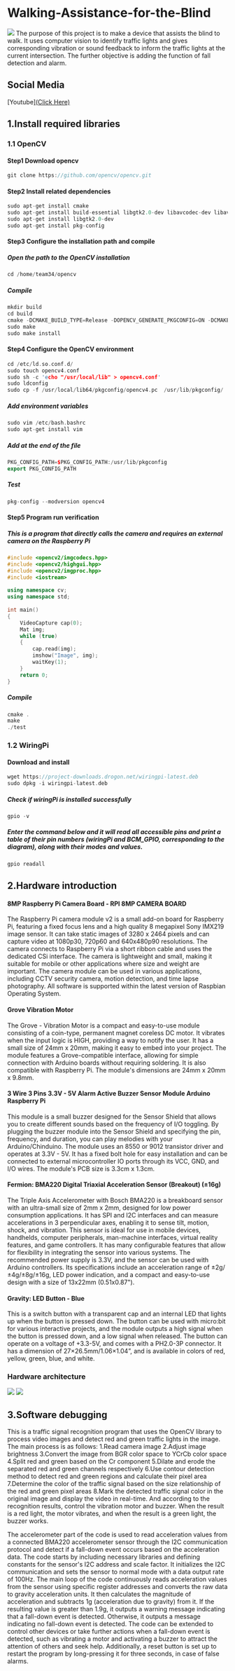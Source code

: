 # Walking-Assistance-for-the-Blind
![](images/logo.jpg)
The purpose of this project is to make a device that assists the blind to walk. It uses computer vision to identify traffic lights and gives corresponding vibration or sound feedback to inform the traffic lights at the current intersection. The further objective is adding the function of fall detection and alarm.

## Social Media
[Youtube][(Click Here)](https://youtu.be/rab-Rcky8Bs)


## 1.Install required libraries

 ### 1.1 OpenCV
 
  #### Step1 Download opencv
 ```cpp
 git clone https://github.com/opencv/opencv.git
 ```
  
 #### Step2 Install related dependencies
  ```cpp
  sudo apt-get install cmake
  sudo apt-get install build-essential libgtk2.0-dev libavcodec-dev libavformat-dev libjpeg-dev libswscale-dev libtiff5-dev
  sudo apt-get install libgtk2.0-dev
  sudo apt-get install pkg-config 
  ```
 #### Step3 Configure the installation path and compile
  ##### Open the path to the OpenCV installation
   ```cpp
   cd /home/team34/opencv
   ```
  ##### Compile
  ```cpp
  mkdir build
cd build
cmake -DCMAKE_BUILD_TYPE=Release -DOPENCV_GENERATE_PKGCONFIG=ON -DCMAKE_INSTALL_PREFIX=/usr/local ..
sudo make
sudo make install
```
#### Step4 Configure the OpenCV environment
```cpp
cd /etc/ld.so.conf.d/
sudo touch opencv4.conf
sudo sh -c 'echo "/usr/local/lib" > opencv4.conf'
sudo ldconfig
sudo cp -f /usr/local/lib64/pkgconfig/opencv4.pc  /usr/lib/pkgconfig/
```
##### Add environment variables
```cpp
sudo vim /etc/bash.bashrc
sudo apt-get install vim
```
##### Add at the end of the file
```cpp
PKG_CONFIG_PATH=$PKG_CONFIG_PATH:/usr/lib/pkgconfig
export PKG_CONFIG_PATH
```
##### Test
```cpp
pkg-config --modversion opencv4
```
#### Step5 Program run verification
##### This is a program that directly calls the camera and requires an external camera on the Raspberry Pi
```cpp
#include <opencv2/imgcodecs.hpp>
#include <opencv2/highgui.hpp>
#include <opencv2/imgproc.hpp>
#include <iostream>
 
using namespace cv;
using namespace std;
 
int main()
{
	VideoCapture cap(0);
	Mat img;
	while (true)
	{
		cap.read(img);
		imshow("Image", img);
		waitKey(1);
	}
    return 0;
}
```
 ##### Compile
 ```cpp
 cmake .
 make
 ./test
 ```
### 1.2 WiringPi
#### Download and install
```cpp
wget https://project-downloads.drogon.net/wiringpi-latest.deb
sudo dpkg -i wiringpi-latest.deb
```
##### Check if wiringPi is installed successfully
```cpp
gpio -v
```
##### Enter the command below and it will read all accessible pins and print a table of their pin numbers (wiringPi and BCM_GPIO, corresponding to the diagram), along with their modes and values.
```cpp
gpio readall
```
## 2.Hardware introduction
#### 8MP Raspberry Pi Camera Board -  RPI 8MP CAMERA BOARD
The Raspberry Pi camera module v2 is a small add-on board for Raspberry Pi, featuring a fixed focus lens and a high quality 8 megapixel Sony IMX219 image sensor. It can take static images of 3280 x 2464 pixels and can capture video at 1080p30, 720p60 and 640x480p90 resolutions. The camera connects to Raspberry Pi via a short ribbon cable and uses the dedicated CSi interface. The camera is lightweight and small, making it suitable for mobile or other applications where size and weight are important. The camera module can be used in various applications, including CCTV security camera, motion detection, and time lapse photography. All software is supported within the latest version of Raspbian Operating System.
#### Grove Vibration Motor
The Grove - Vibration Motor is a compact and easy-to-use module consisting of a coin-type, permanent magnet coreless DC motor. It vibrates when the input logic is HIGH, providing a way to notify the user. It has a small size of 24mm x 20mm, making it easy to embed into your project. The module features a Grove-compatible interface, allowing for simple connection with Arduino boards without requiring soldering. It is also compatible with Raspberry Pi. The module's dimensions are 24mm x 20mm x 9.8mm.
#### 3 Wire 3 Pins 3.3V - 5V Alarm Active Buzzer Sensor Module Arduino Raspberry Pi
This module is a small buzzer designed for the Sensor Shield that allows you to create different sounds based on the frequency of I/O toggling. By plugging the buzzer module into the Sensor Shield and specifying the pin, frequency, and duration, you can play melodies with your Arduino/Chinduino. The module uses an 8550 or 9012 transistor driver and operates at 3.3V - 5V. It has a fixed bolt hole for easy installation and can be connected to external microcontroller IO ports through its VCC, GND, and I/O wires. The module's PCB size is 3.3cm x 1.3cm.
#### Fermion: BMA220 Digital Triaxial Acceleration Sensor (Breakout) (±16g)
The Triple Axis Accelerometer with Bosch BMA220 is a breakboard sensor with an ultra-small size of 2mm x 2mm, designed for low power consumption applications. It has SPI and I2C interfaces and can measure accelerations in 3 perpendicular axes, enabling it to sense tilt, motion, shock, and vibration. This sensor is ideal for use in mobile devices, handhelds, computer peripherals, man-machine interfaces, virtual reality features, and game controllers. It has many configurable features that allow for flexibility in integrating the sensor into various systems. The recommended power supply is 3.3V, and the sensor can be used with Arduino controllers. Its specifications include an acceleration range of ±2g/±4g/±8g/±16g, LED power indication, and a compact and easy-to-use design with a size of 13x22mm (0.51x0.87").
#### Gravity: LED Button - Blue
This is a switch button with a transparent cap and an internal LED that lights up when the button is pressed down. The button can be used with micro:bit for various interactive projects, and the module outputs a high signal when the button is pressed down, and a low signal when released. The button can operate on a voltage of +3.3-5V, and comes with a PH2.0-3P connector. It has a dimension of 27×26.5mm/1.06×1.04”, and is available in colors of red, yellow, green, blue, and white.
### Hardware architecture
![](images/hardware_architecture.png)
![](images/demounit.jpg)
## 3.Software debugging
This is a traffic signal recognition program that uses the OpenCV library to process video images and detect red and green traffic lights in the image. The main process is as follows:
1.Read camera image
2.Adjust image brightness
3.Convert the image from BGR color space to YCrCb color space
4.Split red and green based on the Cr component
5.Dilate and erode the separated red and green channels respectively
6.Use contour detection method to detect red and green regions and calculate their pixel area
7.Determine the color of the traffic signal based on the size relationship of the red and green pixel areas
8.Mark the detected traffic signal color in the original image and display the video in real-time.
And according to the recognition results, control the vibration motor and buzzer. When the result is a red light, the motor vibrates, and when the result is a green light, the buzzer works.


The accelerometer part of the code is used to read acceleration values from a connected BMA220 accelerometer sensor through the I2C communication protocol and detect if a fall-down event occurs based on the acceleration data.
The code starts by including necessary libraries and defining constants for the sensor's I2C address and scale factor. It initializes the I2C communication and sets the sensor to normal mode with a data output rate of 100Hz.
The main loop of the code continuously reads acceleration values from the sensor using specific register addresses and converts the raw data to gravity acceleration units. It then calculates the magnitude of acceleration and subtracts 1g (acceleration due to gravity) from it. If the resulting value is greater than 1.9g, it outputs a warning message indicating that a fall-down event is detected. Otherwise, it outputs a message indicating no fall-down event is detected.
The code can be extended to control other devices or take further actions when a fall-down event is detected, such as vibrating a motor and activating a buzzer to attract the attention of others and seek help. Additionally, a reset button is set up to restart the program by long-pressing it for three seconds, in case of false alarms.
